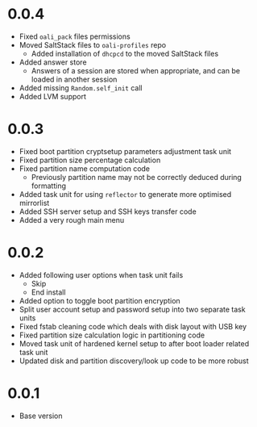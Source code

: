 # 0.0.4
- Fixed `oali_pack` files permissions
- Moved SaltStack files to `oali-profiles` repo
  - Added installation of `dhcpcd` to the moved SaltStack files
- Added answer store
  - Answers of a session are stored when appropriate, and can be
    loaded in another session
- Added missing `Random.self_init` call
- Added LVM support

# 0.0.3
- Fixed boot partition cryptsetup parameters adjustment task unit
- Fixed partition size percentage calculation
- Fixed partition name computation code
  - Previously partition name may not be correctly deduced during formatting
- Added task unit for using `reflector` to generate more optimised mirrorlist
- Added SSH server setup and SSH keys transfer code
- Added a very rough main menu

# 0.0.2
- Added following user options when task unit fails
  - Skip
  - End install
- Added option to toggle boot partition encryption
- Split user account setup and password setup into two separate task units
- Fixed fstab cleaning code which deals with disk layout with USB key
- Fixed partition size calculation logic in partitioning code
- Moved task unit of hardened kernel setup to after boot loader related task unit
- Updated disk and partition discovery/look up code to be more robust

# 0.0.1
- Base version
